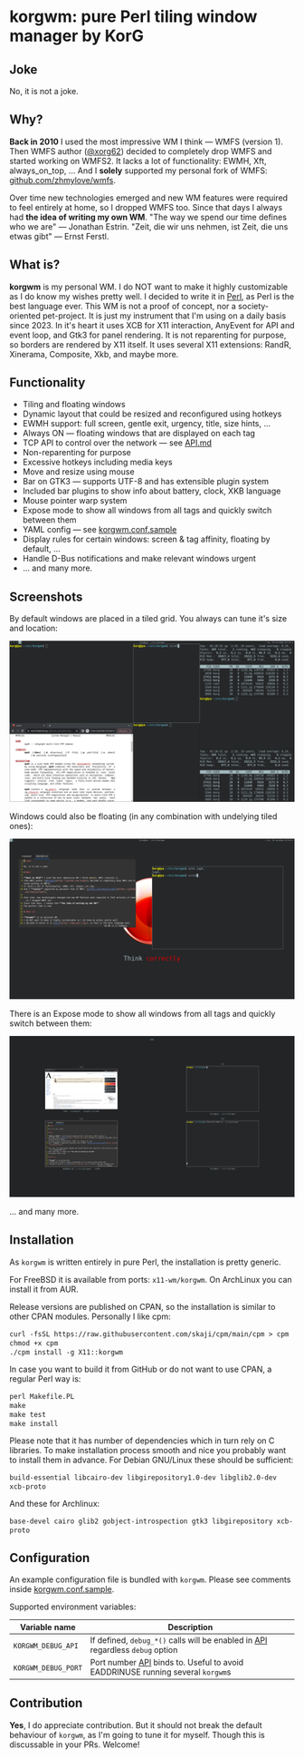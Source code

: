# korgwm: pure Perl tiling window manager by KorG

## Joke

No, it is not a joke.

## Why?

**Back in 2010** I used the most impressive WM I think &mdash; WMFS (version 1).
Then WMFS author ([@xorg62](https://github.com/xorg62)) decided to completely drop WMFS and started working on WMFS2.
It lacks a lot of functionality: EWMH, Xft, always\_on\_top, ...
And I **solely** supported my personal fork of WMFS: [github.com/zhmylove/wmfs](https://github.com/zhmylove/wmfs).

Over time new technologies emerged and new WM features were required to feel entirely at home, so I dropped WMFS too.
Since that days I always had **the idea of writing my own WM**.
"The way we spend our time defines who we are" &mdash; Jonathan Estrin.
"Zeit, die wir uns nehmen, ist Zeit, die uns etwas gibt" &mdash; Ernst Ferstl.

## What is?

**korgwm** is my personal WM.
I do NOT want to make it highly customizable as I do know my wishes pretty well.
I decided to write it in [Perl](https://www.perl.org/), as Perl is the best language ever.
This WM is not a proof of concept, nor a society-oriented pet-project.
It is just my instrument that I'm using on a daily basis since 2023.
In it's heart it uses XCB for X11 interaction, AnyEvent for API and event loop, and Gtk3 for panel rendering.
It is not reparenting for purpose, so borders are rendered by X11 itself.
It uses several X11 extensions: RandR, Xinerama, Composite, Xkb, and maybe more.

## Functionality

- Tiling and floating windows
- Dynamic layout that could be resized and reconfigured using hotkeys
- EWMH support: full screen, gentle exit, urgency, title, size hints, ...
- Always ON &mdash; floating windows that are displayed on each tag
- TCP API to control over the network &mdash; see [API.md](API.md)
- Non-reparenting for purpose
- Excessive hotkeys including media keys
- Move and resize using mouse
- Bar on GTK3 &mdash; supports UTF-8 and has extensible plugin system
- Included bar plugins to show info about battery, clock, XKB language
- Mouse pointer warp system
- Expose mode to show all windows from all tags and quickly switch between them
- YAML config &mdash; see [korgwm.conf.sample](korgwm.conf.sample)
- Display rules for certain windows: screen & tag affinity, floating by default, ...
- Handle D-Bus notifications and make relevant windows urgent
- ... and many more.

## Screenshots

By default windows are placed in a tiled grid.  You always can tune it's size and location:

![Tiled windows](resources/screenshots/tiling.png)

Windows could also be floating (in any combination with undelying tiled ones):

![Floating windows](resources/screenshots/floating.png)

There is an Expose mode to show all windows from all tags and quickly switch between them:

![Expose all windows](resources/screenshots/expose.png)

... and many more.

## Installation

As `korgwm` is written entirely in pure Perl, the installation is pretty generic.

For FreeBSD it is available from ports: `x11-wm/korgwm`.
On ArchLinux you can install it from AUR.

Release versions are published on CPAN, so the installation is similar to other CPAN modules.
Personally I like cpm:

    curl -fsSL https://raw.githubusercontent.com/skaji/cpm/main/cpm > cpm
    chmod +x cpm
    ./cpm install -g X11::korgwm

In case you want to build it from GitHub or do not want to use CPAN, a regular Perl way is:

    perl Makefile.PL
    make
    make test
    make install

Please note that it has number of dependencies which in turn rely on C libraries.
To make installation process smooth and nice you probably want to install them in advance.
For Debian GNU/Linux these should be sufficient:

    build-essential libcairo-dev libgirepository1.0-dev libglib2.0-dev xcb-proto

And these for Archlinux:

    base-devel cairo glib2 gobject-introspection gtk3 libgirepository xcb-proto

## Configuration

An example configuration file is bundled with `korgwm`.
Please see comments inside [korgwm.conf.sample](korgwm.conf.sample).

Supported environment variables:

|    Variable name    |         Description                                                                         |
| ------------------- | ------------------------------------------------------------------------------------------- |
| `KORGWM_DEBUG_API`  | If defined, `debug_*()` calls will be enabled in [API](API.md) regardless `debug` option    |
| `KORGWM_DEBUG_PORT` | Port number [API](API.md) binds to. Useful to avoid EADDRINUSE running several `korgwm`s    |

## Contribution

**Yes**, I do appreciate contribution.
But it should not break the default behaviour of `korgwm`, as I'm going to tune it for myself.
Though this is discussable in your PRs.
Welcome!
